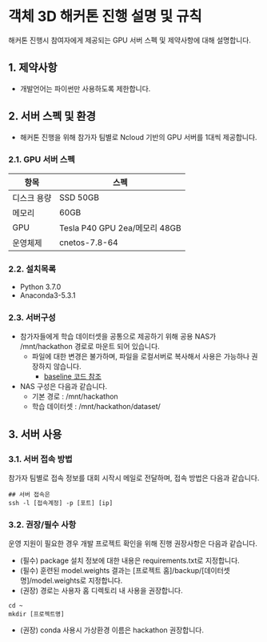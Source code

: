 # 객체 3D 해커톤 진행 설명 및 규칙
 해커톤 진행시 참여자에게 제공되는 GPU 서버 스펙 및 제약사항에 대해 설명합니다.
## 1. 제약사항
* 개발언어는 파이썬만 사용하도록 제한합니다. 
   
## 2. 서버 스펙 및 환경 
* 해커톤 진행을 위해 참가자 팀별로 Ncloud 기반의 GPU 서버를 1대씩 제공합니다.  
### 2.1. GPU 서버 스펙
|항목|스펙|
|------|---|
|디스크 용량|SSD 50GB|
|메모리| 60GB|
|GPU|Tesla P40 GPU 2ea/메모리 48GB|
|운영체제 |cnetos-7.8-64|

### 2.2. 설치목록
* Python 3.7.0
* Anaconda3-5.3.1

### 2.3. 서버구성
* 참가자들에게 학습 데이터셋을 공통으로 제공하기 위해 공용 NAS가 /mnt/hackathon 경로로 마운트 되어 있습니다.
  * 파일에 대한 변경은 불가하며, 파일을 로컬서버로 복사해서 사용은 가능하나 권장하지 않습니다. 
    * [baseline 코드 참조](https://github.com/qnqnckck/hackerton-object_3d/tree/main/baseline)
* NAS 구성은 다음과 같습니다.
  * 기본 경로 : /mnt/hackathon
  * 학습 데이터셋 : /mnt/hackathon/dataset/ 

## 3. 서버 사용
### 3.1. 서버 접속 방법 
참가자 팀별로 접속 정보를 대회 시작시 메일로 전달하며, 접속 방법은 다음과 같습니다.
```
## 서버 접속은 
ssh -l [접속계정] -p [포트] [ip]
```
### 3.2. 권장/필수 사항
 운영 지원이 필요한 경우 개발 프로젝트 확인을 위해 진행 권장사항은 다음과 같습니다.  
* (필수) package 설치 정보에 대한 내용은 requirements.txt로 지정합니다.
* (필수) 훈련된 model.weights 결과는 [프로젝트 홈]/backup/[데이터셋명]/model.weights로 지정합니다.
* (권장) 경로는 사용자 홈 디렉토리 내 사용을 권장합니다. 
```
cd ~
mkdir [프로젝트명]
```
* (권장) conda 사용시 가상환경 이름은 hackathon 권장합니다.
